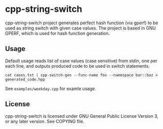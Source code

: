 # cpp-string-switch

cpp-string-switch project generates perfect hash function (via gperf) to be
used as string switch with given case values. The project is based in
GNU GPERF, which is used for hash function generation.

## Usage

Default usage reads list of case values (case sensitive) from stdin, one per
each line, and outputs produced code to be used in switch statements.

    cat cases.txt | cpp-switch-gen --func-name foo --namespace bar::baz > generated_code.hpp

See `examples/weekday.cpp` for examle usage.

## License

cpp-string-switch is licensed under GNU General Public License Version 3,
or any later version. See COPYING file.
